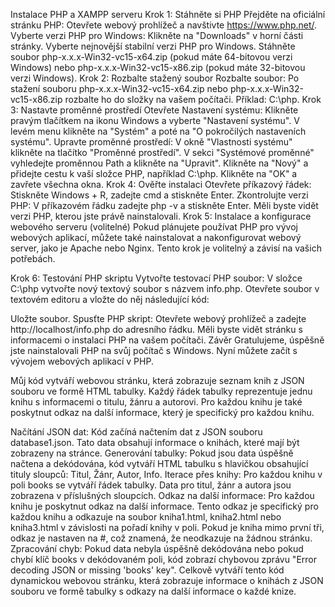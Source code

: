 Instalace PHP a XAMPP serveru
Krok 1: Stáhněte si PHP
Přejděte na oficiální stránku PHP:
Otevřete webový prohlížeč a navštivte https://www.php.net/.
Vyberte verzi PHP pro Windows:
Klikněte na "Downloads" v horní části stránky.
Vyberte nejnovější stabilní verzi PHP pro Windows.
Stáhněte soubor php-x.x.x-Win32-vc15-x64.zip (pokud máte 64-bitovou verzi Windows) nebo php-x.x.x-Win32-vc15-x86.zip (pokud máte 32-bitovou verzi Windows).
Krok 2: Rozbalte stažený soubor
Rozbalte soubor:
Po stažení souboru php-x.x.x-Win32-vc15-x64.zip nebo php-x.x.x-Win32-vc15-x86.zip rozbalte ho do složky na vašem počítači. Příklad: C:\php.
Krok 3: Nastavte proměnné prostředí
Otevřete Nastavení systému:
Klikněte pravým tlačítkem na ikonu Windows a vyberte "Nastavení systému".
V levém menu klikněte na "Systém" a poté na "O pokročilých nastaveních systému".
Upravte proměnné prostředí:
V okně "Vlastnosti systému" klikněte na tlačítko "Proměnné prostředí".
V sekci "Systémové proměnné" vyhledejte proměnnou Path a klikněte na "Upravit".
Klikněte na "Nový" a přidejte cestu k vaší složce PHP, například C:\php.
Klikněte na "OK" a zavřete všechna okna.
Krok 4: Ověřte instalaci
Otevřete příkazový řádek:
Stiskněte Windows + R, zadejte cmd a stiskněte Enter.
Zkontrolujte verzi PHP:
V příkazovém řádku zadejte php -v a stiskněte Enter.
Měli byste vidět verzi PHP, kterou jste právě nainstalovali.
Krok 5: Instalace a konfigurace webového serveru (volitelné)
Pokud plánujete používat PHP pro vývoj webových aplikací, můžete také nainstalovat a nakonfigurovat webový server, jako je Apache nebo Nginx. Tento krok je volitelný a závisí na vašich potřebách.

Krok 6: Testování PHP skriptu
Vytvořte testovací PHP soubor:
V složce C:\php vytvořte nový textový soubor s názvem info.php.
Otevřete soubor v textovém editoru a vložte do něj následující kód:
<?php
phpinfo();
?>
Uložte soubor.
Spusťte PHP skript:
Otevřete webový prohlížeč a zadejte http://localhost/info.php do adresního řádku.
Měli byste vidět stránku s informacemi o instalaci PHP na vašem počítači.
Závěr
Gratulujeme, úspěšně jste nainstalovali PHP na svůj počítač s Windows. Nyní můžete začít s vývojem webových aplikací v PHP.


Můj kód vytváří webovou stránku, která zobrazuje seznam knih z JSON souboru ve formě HTML tabulky. Každý řádek tabulky reprezentuje jednu knihu s informacemi o titulu, žánru a autorovi. Pro každou knihu je také poskytnut odkaz na další informace, který je specifický pro každou knihu.

Načítání JSON dat: Kód začíná načtením dat z JSON souboru database1.json. Tato data obsahují informace o knihách, které mají být zobrazeny na stránce.
Generování tabulky: Pokud jsou data úspěšně načtena a dekódována, kód vytváří HTML tabulku s hlavičkou obsahující tituly sloupců: Titul, Žánr, Autor, Info.
Iterace přes knihy: Pro každou knihu v poli books se vytváří řádek tabulky. Data pro titul, žánr a autora jsou zobrazena v příslušných sloupcích.
Odkaz na další informace: Pro každou knihu je poskytnut odkaz na další informace. Tento odkaz je specifický pro každou knihu a odkazuje na soubor kniha1.html, kniha2.html nebo kniha3.html v závislosti na pořadí knihy v poli. Pokud je kniha mimo první tři, odkaz je nastaven na #, což znamená, že neodkazuje na žádnou stránku.
Zpracování chyb: Pokud data nebyla úspěšně dekódována nebo pokud chybí klíč books v dekódovaném poli, kód zobrazí chybovou zprávu "Error decoding JSON or missing 'books' key".
Celkově vytváří tento kód dynamickou webovou stránku, která zobrazuje informace o knihách z JSON souboru ve formě tabulky s odkazy na další informace o každé knize.
